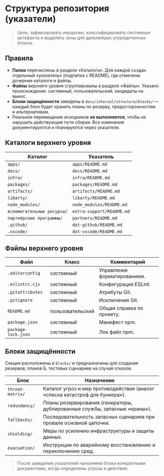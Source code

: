# Структура репозитория (указатели)

> Цель: зафиксировать иерархию, классифицировать системные артефакты и выделить зоны для дальнейших упорядоченных блоков.

## Правила

- **Папки** перечислены в разделе «Каталоги». Для каждой создан отдельный «указатель» (подпапка с README), где отмечены дочерние каталоги и файлы.
- **Файлы** верхнего уровня сгруппированы в разделе «Файлы». Указано происхождение: системный, пользовательский, кандидаты на вынос.
- **Блоки защищённости** заведены в `docs/internal/structure/blocks/` — каждый блок будет хранить планы по резерву, предосторожностям и альтернативам.
- Реальное перемещение исходников **не выполняется**, чтобы не нарушить действующие пути сборки. Все изменения документируются и планируются через указатели.

## Каталоги верхнего уровня

| Каталог | Указатель |
| --- | --- |
| `apps/` | `apps/README.md` |
| `docs/` | `docs/README.md` |
| `infra/` | `infra/README.md` |
| `packages/` | `packages/README.md` |
| `artifacts/` | `artifacts/README.md` |
| `libarty/` | `libarty/README.md` |
| `node_modules/` | `node_modules/README.md` |
| `вспомогательные ресурсы/` | `extra-support/README.md` |
| `партнёрские программы/` | `partners/README.md` |
| `.github/` | `dot-github/README.md` |
| `.vscode/` | `dot-vscode/README.md` |

## Файлы верхнего уровня

| Файл | Класс | Комментарий |
| --- | --- | --- |
| `.editorconfig` | системный | Управление форматированием. |
| `.eslintrc.cjs` | системный | Конфигурация ESLint. |
| `.gitattributes` | системный | Атрибуты Git. |
| `.gitignore` | системный | Исключения Git. |
| `README.md` | пользовательский | Общая справка по проекту. |
| `package.json` | системный | Манифест npm. |
| `package-lock.json` | системный | Лок файл npm. |

## Блоки защищённости

Секции расположены в `blocks/` и предназначены для создания резервов, планов Б, тестовых сценариев на случай отказов.

| Блок | Назначение |
| --- | --- |
| `threat-matrix/` | Каталог угроз и мер противодействия (аналог «списка катастроф для бункера»). |
| `redundancy/` | Планы резервирования (генераторы, дублированные службы, запасные «краны»). |
| `fallbacks/` | Последовательность запасных сценариев при провале основной цепочки. |
| `shielding/` | Меры по усилению инфраструктуры и защиты данных. |
| `evacuation/` | Инструкции по аварийному восстановлению и переключению сред. |

> После заведения указателей наполняем блоки конкретными документами, когда определены угрозы и действия.
